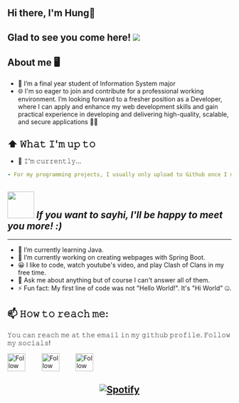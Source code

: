 ## Hi there, I'm Hung👋
## Glad to see you come here! ![](https://komarev.com/ghpvc/?username=vatrixxonnis&label=Visitors)
<!--
**vatrixxonnis/vatrixxonnis** is a ✨ _special_ ✨ repository because its `README.md` (this file) appears on your GitHub profile.

Here are some ideas to get you started:

- 🔭 I’m currently working on ...
- 🌱 I’m currently learning ...
- 👯 I’m looking to collaborate on ...
- 🤔 I’m looking for help with ...
- 💬 Ask me about ...
- 📫 How to reach me: ...
- 😄 Pronouns: ...
- ⚡ Fun fact: ...
-->
## About me 🖥️
- 💼 I’m a final year student of Information System major
- 🌐 I'm so eager to join and contribute for a professional working environment. I’m looking forward to a fresher position as a Developer, where I can apply and enhance my web development skills and gain practical experience in developing and delivering high-quality, scalable, and secure applications :man_technologist:

## ⬆ 𝚆𝚑𝚊𝚝 𝙸'𝚖 𝚞𝚙 𝚝𝚘
- 🔨 𝙸'𝚖 𝚌𝚞𝚛𝚛𝚎𝚗𝚝𝚕𝚢...
```yaml
- For my programming projects, I usually only upload to Github once I make significant progress. For markdown files, I make commits much more often. Feel free to create a pull request to contribute to any of my repositories.
```

## <img src="https://media.giphy.com/media/LnQjpWaON8nhr21vNW/giphy.gif" width="60"> <em><b>If you want to say</b><b>hi, I'll be happy to meet you more!</b> :)</em>
---

- 🌱 I’m currently learning Java.
- 🔭 I’m currently working on creating webpages with Spring Boot.
- 😀 I like to code, watch youtube's video, and play Clash of Clans in my free time.
- 💬 Ask me about anything but of course I can't answer all of them.
- ⚡ Fun fact: My first line of code was not "Hello World!". It's "Hi World" 🤐.

## 📫 𝙷𝚘𝚠 𝚝𝚘 𝚛𝚎𝚊𝚌𝚑 𝚖𝚎:
𝚈𝚘𝚞 𝚌𝚊𝚗 𝚛𝚎𝚊𝚌𝚑 𝚖𝚎 𝚊𝚝 𝚝𝚑𝚎 𝚎𝚖𝚊𝚒𝚕 𝚒𝚗 𝚖𝚢 𝚐𝚒𝚝𝚑𝚞𝚋 𝚙𝚛𝚘𝚏𝚒𝚕𝚎. 𝙵𝚘𝚕𝚕𝚘𝚠 𝚖𝚢 𝚜𝚘𝚌𝚒𝚊𝚕𝚜!

[<img src="https://raw.githubusercontent.com/Raymo111/Raymo111/master/socials/linkedin.png" height="40em" align="center" alt="Follow viethungle0503 on LinkedIn" title="Follow viethungle0503 on LinkedIn"/>](https://www.linkedin.com/in/viethungle0503/)
&nbsp;&ensp;&emsp;&thinsp;&hairsp;
[<img src="https://upload.wikimedia.org/wikipedia/en/0/04/Facebook_f_logo_%282021%29.svg" height="40em" align="center" alt="Follow viethungle0503 on Facebook" title="Follow viethungle0503 on Facebook"/>](https://www.facebook.com/viethung.le.35110418/)
&nbsp;&ensp;&emsp;&thinsp;&hairsp;
[<img src="https://raw.githubusercontent.com/Raymo111/Raymo111/master/socials/instagram.svg" height="40em" align="center" alt="Follow viethungle0503 on Instagram" title="Follow viethungle0503 on Instagram"/>](https://www.instagram.com/viethung.le0503/)

## <div align="center">[![Spotify](https://novatorem.vercel.app/api/spotify?background_color=0d1117&border_color=ffffff)](https://open.spotify.com/user/omnitenebris)</div>
